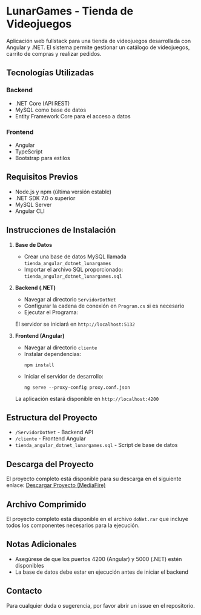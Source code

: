 # LunarGames - Tienda de Videojuegos

Aplicación web fullstack para una tienda de videojuegos desarrollada con Angular y .NET. El sistema permite gestionar un catálogo de videojuegos, carrito de compras y realizar pedidos.

## Tecnologías Utilizadas

### Backend
- .NET Core (API REST)
- MySQL como base de datos
- Entity Framework Core para el acceso a datos

### Frontend
- Angular
- TypeScript
- Bootstrap para estilos

## Requisitos Previos

- Node.js y npm (última versión estable)
- .NET SDK 7.0 o superior
- MySQL Server
- Angular CLI

## Instrucciones de Instalación

1. **Base de Datos**
   - Crear una base de datos MySQL llamada `tienda_angular_dotnet_lunargames`
   - Importar el archivo SQL proporcionado: `tienda_angular_dotnet_lunargames.sql`

2. **Backend (.NET)**
   - Navegar al directorio `ServidorDotNet`
   - Configurar la cadena de conexión en `Program.cs` si es necesario
   - Ejecutar el Programa:
    
   El servidor se iniciará en `http://localhost:5132`

3. **Frontend (Angular)**
   - Navegar al directorio `cliente`
   - Instalar dependencias:
     ```
     npm install
     ```
   - Iniciar el servidor de desarrollo:
     ```
     ng serve --proxy-config proxy.conf.json
     ```
   La aplicación estará disponible en `http://localhost:4200`

## Estructura del Proyecto

- `/ServidorDotNet` - Backend API
- `/cliente` - Frontend Angular
- `tienda_angular_dotnet_lunargames.sql` - Script de base de datos

## Descarga del Proyecto

El proyecto completo está disponible para su descarga en el siguiente enlace:
[Descargar Proyecto (MediaFire)](https://www.mediafire.com/file/a95hxemspysq9no/doNet.zip/file)

## Archivo Comprimido

El proyecto completo está disponible en el archivo `doNet.rar` que incluye todos los componentes necesarios para la ejecución.

## Notas Adicionales

- Asegúrese de que los puertos 4200 (Angular) y 5000 (.NET) estén disponibles
- La base de datos debe estar en ejecución antes de iniciar el backend

## Contacto

Para cualquier duda o sugerencia, por favor abrir un issue en el repositorio.
